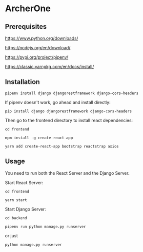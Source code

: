 # ArcherOne

## Prerequisites

https://www.python.org/downloads/

https://nodejs.org/en/download/

https://pypi.org/project/pipenv/

https://classic.yarnpkg.com/en/docs/install/

## Installation

`pipenv install django djangorestframework django-cors-headers`

If pipenv doesn't work, go ahead and install directly:

`pip install django djangorestframework django-cors-headers`

Then go to the frontend directory to install react dependencies:

`cd frontend`

`npm install -g create-react-app`

`yarn add create-react-app bootstrap reactstrap axios`

## Usage

You need to run both the React Server and the Django Server.

Start React Server:

`cd frontend`

`yarn start`

Start Django Server:

`cd backend`

`pipenv run python manage.py runserver`

or just

`python manage.py runserver`

